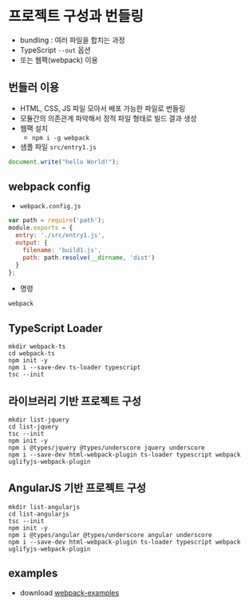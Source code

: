 # 프로젝트 구성과 번들링

* bundling : 여러 파일을 합치는 과정
* TypeScript `--out` 옵션
* 또는 웹팩(webpack) 이용

## 번들러 이용

* HTML, CSS, JS 파일 모아서 배포 가능한 파일로 번들링
* 모듈간의 의존관계 파악해서 정적 파일 형태로 빌드 결과 생성
* 웹팩 설치
  * `npm i -g webpack`
* 샘플 파일 `src/entry1.js`

```js
document.write("hello World!");
```

## webpack config

* `webpack.config.js`

```js
var path = require('path');
module.exports = {
  entry: './src/entry1.js',
  output: {
    filename: 'build1.js',
    path: path.resolve(__dirname, 'dist')
  }
};
```

* 명령

```
webpack
```

## TypeScript Loader

```
mkdir webpack-ts
cd webpack-ts
npm init -y
npm i --save-dev ts-loader typescript
tsc --init
```

## 라이브러리 기반 프로젝트 구성

```
mkdir list-jquery
cd list-jquery
tsc --init
npm init -y
npm i @types/jquery @types/underscore jquery underscore
npm i --save-dev html-webpack-plugin ts-loader typescript webpack uglifyjs-webpack-plugin
```

## AngularJS 기반 프로젝트 구성

```
mkdir list-angularjs
cd list-angularjs
tsc --init
npm init -y
npm i @types/angular @types/underscore angular underscore
npm i --save-dev html-webpack-plugin ts-loader typescript webpack uglifyjs-webpack-plugin
```

## examples

* download [webpack-examples](/md/typescript/webpack-examples.tgz)

